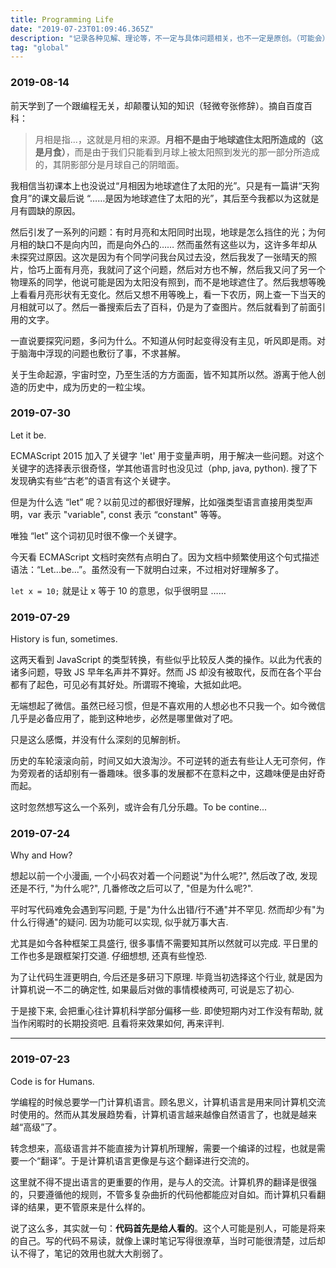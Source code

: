 ```yaml
---
title: Programming Life
date: "2019-07-23T01:09:46.365Z"
description: "记录各种见解、理论等，不一定与具体问题相关，也不一定是原创。（可能会）持续更新。"
tag: "global"
---
```


### 2019-08-14

前天学到了一个跟编程无关，却颠覆认知的知识（轻微夸张修辞）。摘自百度百科：

> 月相是指...，这就是月相的来源。**月相不是由于地球遮住太阳所造成的（这是月食）**，而是由于我们只能看到月球上被太阳照到发光的那一部分所造成的，其阴影部分是月球自己的阴暗面。

我相信当初课本上也没说过“月相因为地球遮住了太阳的光”。只是有一篇讲“天狗食月”的课文最后说 “……是因为地球遮住了太阳的光”，其后至今我都以为这就是月有圆缺的原因。

然后引发了一系列的问题：有时月亮和太阳同时出现，地球是怎么挡住的光；为何月相的缺口不是向内凹，而是向外凸的…… 然而虽然有这些以为，这许多年却从未探究过原因。这次是因为有个同学问我台风过去没，然后我发了一张晴天的照片，恰巧上面有月亮，我就问了这个问题，然后对方也不解，然后我又问了另一个物理系的同学，他说可能是因为太阳没有照到，而不是地球遮住了。然后我想等晚上看看月亮形状有无变化。然后又想不用等晚上，看一下农历，网上查一下当天的月相就可以了。然后一番搜索后去了百科，仍是为了查图片。然后就看到了前面引用的文字。

一直说要探究问题，多问为什么。不知道从何时起变得没有主见，听风即是雨。对于脑海中浮现的问题也敷衍了事，不求甚解。

关于生命起源，宇宙时空，乃至生活的方方面面，皆不知其所以然。游离于他人创造的历史中，成为历史的一粒尘埃。

### 2019-07-30

Let it be.

ECMAScript 2015 加入了关键字 'let' 用于变量声明，用于解决一些问题。对这个关键字的选择表示很奇怪，学其他语言时也没见过（php, java, python). 搜了下发现确实有些“古老”的语言有这个关键字。

但是为什么选 “let” 呢？以前见过的都很好理解，比如强类型语言直接用类型声明，var 表示 "variable", const 表示 “constant" 等等。

唯独 “let” 这个词初见时很不像一个关键字。

今天看 ECMAScript 文档时突然有点明白了。因为文档中频繁使用这个句式描述语法：“Let...be...”。虽然没有一下就明白过来，不过相对好理解多了。

`let x = 10;` 就是让 x 等于 10 的意思，似乎很明显 ……

### 2019-07-29

History is fun, sometimes.

这两天看到 JavaScript 的类型转换，有些似乎比较反人类的操作。以此为代表的诸多问题，导致 JS 早年名声并不算好。然而 JS 却没有被取代，反而在各个平台都有了起色，可见必有其好处。所谓瑕不掩瑜，大抵如此吧。

无端想起了微信。虽然已经习惯，但是不喜欢用的人想必也不只我一个。如今微信几乎是必备应用了，能到这种地步，必然是哪里做对了吧。

只是这么感慨，并没有什么深刻的见解剖析。

历史的车轮滚滚向前，时间又如大浪淘沙。不可逆转的逝去有些让人无可奈何，作为旁观者的话却别有一番趣味。很多事的发展都不在意料之中，这趣味便是由好奇而起。

这时忽然想写这么一个系列，或许会有几分乐趣。To be contine...

### 2019-07-24

Why and How?

想起以前一个小漫画, 一个小码农对着一个问题说"为什么呢?", 然后改了改, 发现还是不行, "为什么呢?", 几番修改之后可以了, "但是为什么呢?".

平时写代码难免会遇到写问题, 于是"为什么出错/行不通"并不罕见. 然而却少有"为什么行得通"的疑问. 因为功能可以实现, 似乎就万事大吉.

尤其是如今各种框架工具盛行, 很多事情不需要知其所以然就可以完成. 平日里的工作也多是跟框架打交道. 仔细想想, 还真有些惶恐.

为了让代码生涯更明白, 今后还是多研习下原理. 毕竟当初选择这个行业, 就是因为计算机说一不二的确定性, 如果最后对做的事情模棱两可, 可说是忘了初心.

于是接下来, 会把重心往计算机科学部分偏移一些. 即使短期内对工作没有帮助, 就当作闲暇时的长期投资吧. 且看将来效果如何, 再来评判.

---

### 2019-07-23

Code is for Humans.

学编程的时候总要学一门计算机语言。顾名思义，计算机语言是用来同计算机交流时使用的。然而从其发展趋势看，计算机语言越来越像自然语言了，也就是越来越“高级”了。

转念想来，高级语言并不能直接为计算机所理解，需要一个编译的过程，也就是需要一个“翻译”。于是计算机语言更像是与这个翻译进行交流的。

这里就不得不提出语言的更重要的作用，是与人的交流。计算机界的翻译是很强的，只要遵循他的规则，不管多复杂曲折的代码他都能应对自如。而计算机只看翻译的结果，更不管原来是什么样的。

说了这么多，其实就一句：**代码首先是给人看的**。这个人可能是别人，可能是将来的自己。写的代码不易读，就像上课时笔记写得很潦草，当时可能很清楚，过后却认不得了，笔记的效用也就大大削弱了。
